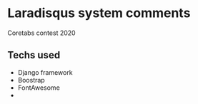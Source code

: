 # Laradisqus system comments
Coretabs contest 2020
## Techs used
* Django framework
* Boostrap
* FontAwesome
* 